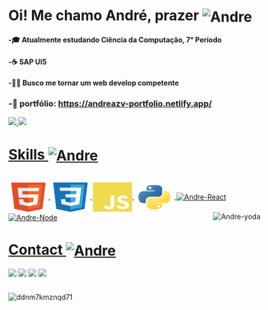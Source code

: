 #  Oi! Me chamo André, prazer <img align="center" alt = "Andre" height="40" width="60" src = "https://cdn.discordapp.com/emojis/735988987923005483.png?v=1">

#### -🎓 Atualmente estudando Ciência da Computação, 7° Período

#### -☕ SAP UI5

#### -👨‍💻 Busco me tornar um web develop competente

### -🚀 portfólio: https://andreazv-portfolio.netlify.app/


<div>
  <a href="https://github.com/Furiuss"  >
  <img height="180em" src="https://github-readme-stats.vercel.app/api?username=Furiuss&show_icons=true&theme=midnight-purple&include_all_commits=true&count_private=true"/>
  <img height="180em" src="https://github-readme-stats.vercel.app/api/top-langs/?username=Furiuss&layout=compact&langs_count=7&theme=midnight-purple"/>
</div>

  #         Skills <img align="center" alt="Andre" height="40" width="60" src="https://cdn.discordapp.com/emojis/494858210415476736.gif?v=1">
<div style="display: inline_block"><br>
  <img align="center" alt="Andre-HTML" height="60" width="80" src="https://raw.githubusercontent.com/devicons/devicon/master/icons/html5/html5-original.svg">
  <img align="center" alt="Andre-CSS" height="60" width="80" src="https://raw.githubusercontent.com/devicons/devicon/master/icons/css3/css3-original.svg">
  <img align="center" alt="Andre-Js" height="60" width="80" src="https://raw.githubusercontent.com/devicons/devicon/master/icons/javascript/javascript-plain.svg">
  <img align="center" alt="Andre-Python" height="60" width="80" src="https://raw.githubusercontent.com/devicons/devicon/master/icons/python/python-original.svg">
  <img align="center" alt="Andre-React" height="60" width="80" src="https://cdn.jsdelivr.net/gh/devicons/devicon/icons/react/react-original.svg" />
  <img align="center" alt="Andre-Node" height="60" width="80" src="https://cdn.jsdelivr.net/gh/devicons/devicon/icons/nodejs/nodejs-original.svg" />
          
          
  <img align="right" alt="Andre-yoda" src="https://cdn.discordapp.com/emojis/755799224062574663.gif?v=1">
</div>
  
  # Contact <img align="center" alt="Andre" height="40" width="60" src="https://cdn.discordapp.com/emojis/713807926518743141.gif?v=1">
  
  <div>
  <a href="https://www.instagram.com/andrezvsd/" target="_blank"><img src="https://img.shields.io/badge/-Instagram-%23E4405F?style=for-the-badge&logo=instagram&logoColor=white" target="_blank"></a>
 	<a href="https://www.twitch.tv/furiusssz" target="_blank"><img src="https://img.shields.io/badge/Twitch-9146FF?style=for-the-badge&logo=twitch&logoColor=white" target="_blank"></a>
  <a href = "mailto:andremessias.az@gmail.com"><img src="https://img.shields.io/badge/-Gmail-%23333?style=for-the-badge&logo=gmail&logoColor=white" target="_blank"></a>
  <a href="https://www.linkedin.com/in/andr%C3%A9-messias-magno-azevedo-125b0720a/" target="_blank"><img src="https://img.shields.io/badge/-LinkedIn-%230077B5?style=for-the-badge&logo=linkedin&logoColor=white" target="_blank"></a>
    
  </div>
  
  ##
  
  
  
  ![ddnm7kmznqd71](https://i.pinimg.com/originals/40/e9/da/40e9daa6982435261c840673b008b5dd.jpg)

 


